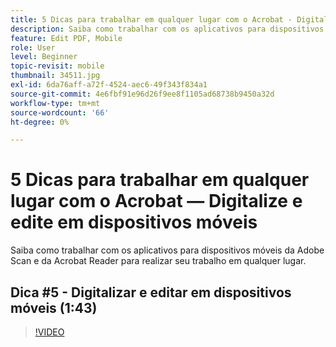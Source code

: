 ```yaml
---
title: 5 Dicas para trabalhar em qualquer lugar com o Acrobat - Digitalize e edite em dispositivos móveis
description: Saiba como trabalhar com os aplicativos para dispositivos móveis da Adobe Scan e da Acrobat Reader para realizar seu trabalho em qualquer lugar
feature: Edit PDF, Mobile
role: User
level: Beginner
topic-revisit: mobile
thumbnail: 34511.jpg
exl-id: 6da76aff-a72f-4524-aec6-49f343f834a1
source-git-commit: 4e6fbf91e96d26f9ee8f1105ad68738b9450a32d
workflow-type: tm+mt
source-wordcount: '66'
ht-degree: 0%

---
```


# 5 Dicas para trabalhar em qualquer lugar com o Acrobat — Digitalize e edite em dispositivos móveis

Saiba como trabalhar com os aplicativos para dispositivos móveis da Adobe Scan e da Acrobat Reader para realizar seu trabalho em qualquer lugar.

## Dica #5 - Digitalizar e editar em dispositivos móveis (1:43)

>[!VIDEO](https://video.tv.adobe.com/v/34511?quality=12&learn=on&hidetitle=true)
